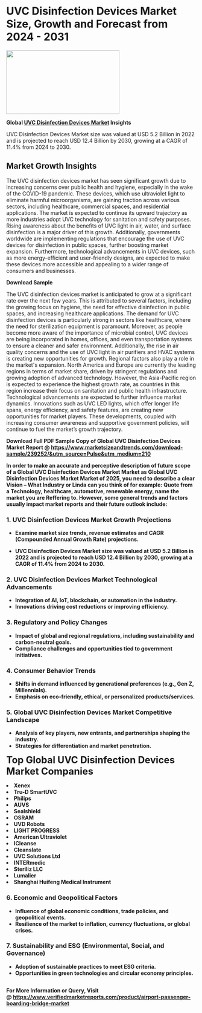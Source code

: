 <H1>UVC Disinfection Devices Market Size, Growth and Forecast from 2024 - 2031</H1><img class="aligncenter size-medium wp-image-584254" src="https://thirdeyenews.in/wp-content/uploads/2024/09/Global-Market-Research-300x168.jpeg" alt="" width="300" height="168" /><p><strong>Global&nbsp;<a href="https://www.marketsizeandtrends.com/download-sample/239252/&amp;utm_source=Pulse&amp;utm_medium=210">UVC Disinfection Devices Market</a> Insights</strong></p><p>UVC Disinfection Devices Market size was valued at USD 5.2 Billion in 2022 and is projected to reach USD 12.4 Billion by 2030, growing at a CAGR of 11.4% from 2024 to 2030.</p><p><h2>Market Growth Insights</h2> <p>The UVC disinfection devices market has seen significant growth due to increasing concerns over public health and hygiene, especially in the wake of the COVID-19 pandemic. These devices, which use ultraviolet light to eliminate harmful microorganisms, are gaining traction across various sectors, including healthcare, commercial spaces, and residential applications. The market is expected to continue its upward trajectory as more industries adopt UVC technology for sanitation and safety purposes. Rising awareness about the benefits of UVC light in air, water, and surface disinfection is a major driver of this growth. Additionally, governments worldwide are implementing regulations that encourage the use of UVC devices for disinfection in public spaces, further boosting market expansion. Furthermore, technological advancements in UVC devices, such as more energy-efficient and user-friendly designs, are expected to make these devices more accessible and appealing to a wider range of consumers and businesses.</p> <p><strong>Download Sample</strong></p> <p>The UVC disinfection devices market is anticipated to grow at a significant rate over the next few years. This is attributed to several factors, including the growing focus on hygiene, the need for effective disinfection in public spaces, and increasing healthcare applications. The demand for UVC disinfection devices is particularly strong in sectors like healthcare, where the need for sterilization equipment is paramount. Moreover, as people become more aware of the importance of microbial control, UVC devices are being incorporated in homes, offices, and even transportation systems to ensure a cleaner and safer environment. Additionally, the rise in air quality concerns and the use of UVC light in air purifiers and HVAC systems is creating new opportunities for growth. Regional factors also play a role in the market's expansion. North America and Europe are currently the leading regions in terms of market share, driven by stringent regulations and growing adoption of advanced technology. However, the Asia-Pacific region is expected to experience the highest growth rate, as countries in this region increase their focus on sanitation and public health infrastructure. Technological advancements are expected to further influence market dynamics. Innovations such as UVC LED lights, which offer longer life spans, energy efficiency, and safety features, are creating new opportunities for market players. These developments, coupled with increasing consumer awareness and supportive government policies, will continue to fuel the market’s growth trajectory. <p><strong></p><p><span class=""><strong>Download Full PDF Sample Copy of Global UVC Disinfection Devices Market Report</strong> @ <a href="https://www.marketsizeandtrends.com/download-sample/239252/&amp;utm_source=Pulse&amp;utm_medium=210" target="_blank">https://www.marketsizeandtrends.com/download-sample/239252/&amp;utm_source=Pulse&amp;utm_medium=210</a></span></p><p>In order to make an accurate and perceptive description of future scope of a Global&nbsp;UVC Disinfection Devices Market Market as Global&nbsp;UVC Disinfection Devices Market Market of 2025, you need to describe a clear Vision &ndash; What Industry or Linda can you think of for example: Quote from a Technology, healthcare, automotive, renewable energy, name the market you are Reffering to. However, some general trends and factors usually impact market reports and their future outlook include:</p><h3>1.&nbsp;<strong>UVC Disinfection Devices Market Growth Projections</strong></h3><ul><li>Examine market size trends, revenue estimates and CAGR (Compounded Annual Growth Rate) projections.</li><li><p>UVC Disinfection Devices Market size was valued at USD 5.2 Billion in 2022 and is projected to reach USD 12.4 Billion by 2030, growing at a CAGR of 11.4% from 2024 to 2030.</p></li></ul><h3>2.&nbsp;<strong>UVC Disinfection Devices Market Technological Advancements</strong></h3><ul><li>Integration of AI, IoT, blockchain, or automation in the industry.</li><li>Innovations driving cost reductions or improving efficiency.</li></ul><h3>3.&nbsp;<strong>Regulatory and Policy Changes</strong></h3><ul><li>Impact of global and regional regulations, including sustainability and carbon-neutral goals.</li><li>Compliance challenges and opportunities tied to government initiatives.</li></ul><h3>4.&nbsp;<strong>Consumer Behavior Trends</strong></h3><ul><li>Shifts in demand influenced by generational preferences (e.g., Gen Z, Millennials).</li><li>Emphasis on eco-friendly, ethical, or personalized products/services.</li></ul><h3>5.&nbsp;<strong>Global UVC Disinfection Devices Market Competitive Landscape</strong></h3><ul><li>Analysis of key players, new entrants, and partnerships shaping the industry.</li><li>Strategies for differentiation and market penetration.</li></ul><p data-pm-slice="1 1 []"><span style="color: inherit; font-family: inherit; font-size: 25px;">Top Global UVC Disinfection Devices Market Companies</span></p><div class="" data-test-id=""><p><li>Xenex</li><li> Tru-D SmartUVC</li><li> Philips</li><li> AUVS</li><li> Sealshield</li><li> OSRAM</li><li> UVD Robots</li><li> LIGHT PROGRESS</li><li> American Ultraviolet</li><li> ICleanse</li><li> Cleanslate</li><li> UVC Solutions Ltd</li><li> INTERmedic</li><li> Steriliz LLC</li><li> Lumalier</li><li> Shanghai Huifeng Medical Instrument</li></p></div><h3>6.&nbsp;<strong>Economic and Geopolitical Factors</strong></h3><ul><li>Influence of global economic conditions, trade policies, and geopolitical events.</li><li>Resilience of the market to inflation, currency fluctuations, or global crises.</li></ul><h3>7.&nbsp;<strong>Sustainability and ESG (Environmental, Social, and Governance)</strong></h3><ul><li>Adoption of sustainable practices to meet ESG criteria.</li><li>Opportunities in green technologies and circular economy principles.</li></ul><h2><strong style="font-size: 14px;">For More Information or Query, Visit @&nbsp;</strong><a style="background-color: #ffffff; font-size: 14px;" href="https://www.marketsizeandtrends.com/report/uvc-disinfection-devices-market/" target="_blank">https://www.verifiedmarketreports.com/product/airport-passenger-boarding-bridge-market</a></h2>
